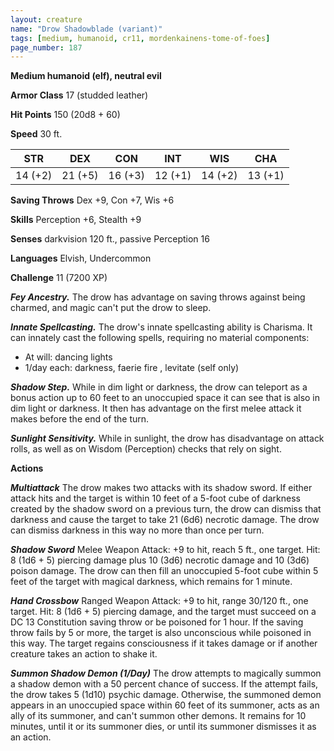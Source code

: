 ```yaml
---
layout: creature
name: "Drow Shadowblade (variant)"
tags: [medium, humanoid, cr11, mordenkainens-tome-of-foes]
page_number: 187
---
```


**Medium humanoid (elf), neutral evil**

**Armor Class** 17 (studded leather)

**Hit Points** 150  (20d8 + 60)

**Speed** 30 ft.

|   STR   |   DEX   |   CON   |   INT   |   WIS   |   CHA   |
|:-------:|:-------:|:-------:|:-------:|:-------:|:-------:|
| 14 (+2) | 21 (+5) | 16 (+3) | 12 (+1) | 14 (+2) | 13 (+1) |

**Saving Throws** Dex +9, Con +7, Wis +6

**Skills** Perception +6, Stealth +9

**Senses** darkvision 120 ft., passive Perception 16

**Languages** Elvish, Undercommon

**Challenge** 11 (7200 XP)

***Fey Ancestry.*** The drow has advantage on saving throws against being charmed, and magic can't put the drow to sleep.

***Innate Spellcasting.*** The drow's innate spellcasting ability is Charisma. It can innately cast the following spells, requiring no material components:
* At will: dancing lights
* 1/day each: darkness, faerie fire , levitate (self only)

***Shadow Step.*** While in dim light or darkness, the drow can teleport as a bonus action up to 60 feet to an unoccupied space it can see that is also in dim light or darkness. It then has advantage on the first melee attack it makes before the end of the turn.

***Sunlight Sensitivity.*** While in sunlight, the drow has disadvantage on attack rolls, as well as on Wisdom (Perception) checks that rely on sight.

**Actions**

***Multiattack*** The drow makes two attacks with its shadow sword. If either attack hits and the target is within 10 feet of a 5-foot cube of darkness created by the shadow sword on a previous turn, the drow can dismiss that darkness and cause the target to take 21 (6d6) necrotic damage. The drow can dismiss darkness in this way no more than once per turn.

***Shadow Sword*** Melee Weapon Attack: +9 to hit, reach 5 ft., one target. Hit: 8 (1d6 + 5) piercing damage plus 10 (3d6) necrotic damage and 10 (3d6) poison damage. The drow can then fill an unoccupied 5-foot cube within 5 feet of the target with magical darkness, which remains for 1 minute.

***Hand Crossbow*** Ranged Weapon Attack: +9 to hit, range 30/120 ft., one target. Hit: 8 (1d6 + 5) piercing damage, and the target must succeed on a DC 13 Constitution saving throw or be poisoned for 1 hour. If the saving throw fails by 5 or more, the target is also unconscious while poisoned in this way. The target regains consciousness if it takes damage or if another creature takes an action to shake it.

***Summon Shadow Demon (1/Day)*** The drow attempts to magically summon a shadow demon with a 50 percent chance of success. If the attempt fails, the drow takes 5 (1d10) psychic damage. Otherwise, the summoned demon appears in an unoccupied space within 60 feet of its summoner, acts as an ally of its summoner, and can't summon other demons. It remains for 10 minutes, until it or its summoner dies, or until its summoner dismisses it as an action.
